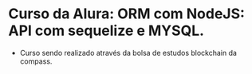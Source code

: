 # Curso da Alura: ORM com NodeJS: API com sequelize e MYSQL.

- Curso sendo realizado através da bolsa de estudos blockchain da compass.